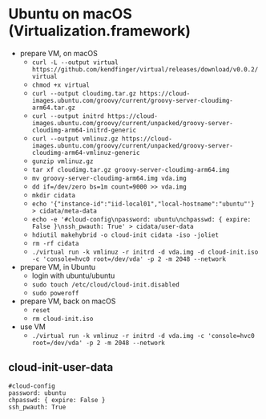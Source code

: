 # Ubuntu on macOS (Virtualization.framework)

* prepare VM, on macOS
  * `curl -L --output virtual https://github.com/kendfinger/virtual/releases/download/v0.0.2/virtual`
  * `chmod +x virtual`
  * `curl --output cloudimg.tar.gz https://cloud-images.ubuntu.com/groovy/current/groovy-server-cloudimg-arm64.tar.gz`
  * `curl --output initrd https://cloud-images.ubuntu.com/groovy/current/unpacked/groovy-server-cloudimg-arm64-initrd-generic`
  * `curl --output vmlinuz.gz https://cloud-images.ubuntu.com/groovy/current/unpacked/groovy-server-cloudimg-arm64-vmlinuz-generic`
  * `gunzip vmlinuz.gz`
  * `tar xf cloudimg.tar.gz groovy-server-cloudimg-arm64.img`
  * `mv groovy-server-cloudimg-arm64.img vda.img`
  * `dd if=/dev/zero bs=1m count=9000 >> vda.img`
  * `mkdir cidata`
  * `echo '{"instance-id":"iid-local01","local-hostname":"ubuntu"'} > cidata/meta-data`
  * `echo -e '#cloud-config\npassword: ubuntu\nchpasswd: { expire: False }\nssh_pwauth: True' > cidata/user-data`
  * `hdiutil makehybrid -o cloud-init cidata -iso -joliet`
  * `rm -rf cidata`
  * `./virtual run -k vmlinuz -r initrd -d vda.img -d cloud-init.iso -c 'console=hvc0 root=/dev/vda' -p 2 -m 2048 --network`
* prepare VM, in Ubuntu
  * login with ubuntu/ubuntu
  * `sudo touch /etc/cloud/cloud-init.disabled`
  * `sudo poweroff`
* prepare VM, back on macOS
  * `reset`
  * `rm cloud-init.iso`
* use VM
  * `./virtual run -k vmlinuz -r initrd -d vda.img -c 'console=hvc0 root=/dev/vda' -p 2 -m 2048 --network`

## cloud-init-user-data
```
#cloud-config
password: ubuntu
chpasswd: { expire: False }
ssh_pwauth: True
```
